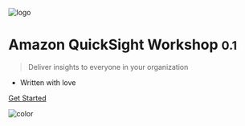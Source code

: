 ![logo](_media/logo256.png)

# Amazon QuickSight Workshop <small>0.1</small>

> Deliver insights to everyone in your organization

- Written with love

[Get Started](1-welcome/1-introduction.md)

<!-- background color -->

![color](#ffffff)